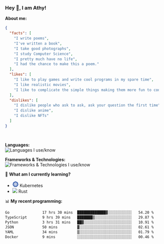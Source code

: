 ### Hey 👋, I am Athy!<br>

**About me:**


```json
{
  "facts": [
    "I write poems",
    "I've written a book",
    "I take good photographs",
    "I study Computer Science",
    "I pretty much have no life",
    "I had the chance to make this a poem."
  ],
  "likes": [
    "I like to play games and write cool programs in my spare time",
    "I like realistic movies",
    "I like to complicate the simple things making them more fun to code."
  ],
  "dislikes": [
    "I dislike people who ask to ask, ask your question the first time",
    "I dislike anime",
    "I dislike NFTs"
  ]
}
```
<br>


**Languages:**<br>
![Languages I use/know](https://skillicons.dev/icons?i=py,js,html,go,lua,java)

**Frameworks & Technologies:**<br />
![Frameworks & Technologies I use/know](https://skillicons.dev/icons?i=nodejs,nextjs,ts,react,express,docker,kubernetes,mysql,postgresql,mongodb,git,github,tailwind,prisma)

📙 **What am I currently learning?**

- <img height="20" src="https://github.com/devicons/devicon/blob/master/icons/kubernetes/kubernetes-plain.svg" />  Kubernetes
- <img height="20" src="https://cdn.jsdelivr.net/gh/devicons/devicon/icons/rust/rust-plain.svg" /> Rust

📊 **My recent programming:**

<!--START_SECTION:waka-->

```text
Go               17 hrs 30 mins  █████████████▓░░░░░░░░░░░   54.20 %
TypeScript       9 hrs 39 mins   ███████▒░░░░░░░░░░░░░░░░░   29.87 %
Python           3 hrs 31 mins   ██▓░░░░░░░░░░░░░░░░░░░░░░   10.91 %
JSON             50 mins         ▓░░░░░░░░░░░░░░░░░░░░░░░░   02.61 %
YAML             34 mins         ▒░░░░░░░░░░░░░░░░░░░░░░░░   01.79 %
Docker           9 mins          ░░░░░░░░░░░░░░░░░░░░░░░░░   00.46 %
```

<!--END_SECTION:waka-->
